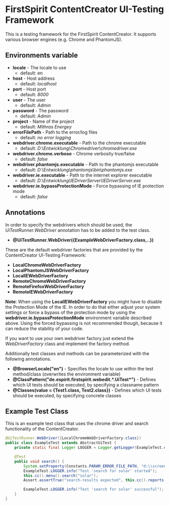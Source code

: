 # FirstSpirit ContentCreator UI-Testing Framework

This is a testing framework for the FirstSpirit ContentCreator. It supports various browser engines (e.g. Chrome and PhantomJS).

## Environments variable

* **locale** - The locale to use
    * default: en
* **host** - Host address
    * default: *localhost*
* **port** - Host port
    * default: *8000*
* **user** - The user
    * default: *Admin*
* **password** - The password
    * default: *Admin*
* **project** - Name of the project
    * default: *Mithras Energey*
* **errorFilePath** - Path to the error/log files
    * default: *no error logging*
* **webdriver.chrome.executable** - Path to the chrome executable
    * default: *D:\Entwicklung\Chromedriver\chromedriver.exe*
* **webdriver.chrome.verbose** - Chrome verbosity true/false
    * default: *false*
* **webdriver.phantomjs.executable** - Path to the phantomjs executable
    * default: *D:\Entwicklung\phantomjs\bin\phantomjs.exe*
* **webdriver.ie.executable** - Path to the internet explorer executable
    * default: *D:\Entwicklung\IEDriverServer\IEDriverServer.exe*
* **webdriver.ie.bypassProtectionMode** - Force bypassing of IE protection mode
    * default: *false*
    
## Annotations

In order to specify the webdrivers which should be used, the *UiTestRunner.WebDriver* annotation has to be added to the test class.

* **@UiTestRunner.WebDriver({ExampleWebDriverFactory.class,..})**

These are the default webdriver factories that are provided by the ContentCreator UI-Testing Framework:

* **LocalChromeWebDriverFactory**
* **LocalPhantomJSWebDriverFactory**
* **LocalIEWebDriverFactory**
* **RemoteChromeWebDriverFactory**
* **RemoteFirefoxWebDriverFactory**
* **RemoteIEWebDriverFactory**

**Note**: When using the **LocalIEWebDriverFactory** you might have to disable the Protection Mode of the IE. In order to do that either adjust your system settings or force a bypass of the protection mode by using the **webdriver.ie.bypassProtectionMode** environment variable described above. Using the forced bypassing is not recommended though, because it can reduce the stability of your code.

If you want to use your own webdriver factory just extend the *WebDriverFactory* class and implement the factory method.

Additionally test classes and methods can be parameterized with the following annotations.

* **@BrowserLocale("en")** - Specifies the locale to use within the test method/class (overwrites the environment variable)
* **@ClassPattern("de.espirit.firstspirit.webedit.\*.UiTest\*")** - Defines which UI tests should be executed, by specifying a classname pattern
* **@Classes(value = {Test1.class, Test2.class})** - Defines which UI tests should be executed, by specifying concrete classes

## Example Test Class

This is an example test class that uses the chrome driver and search functionality of the ContentCreator.
```java
@UiTestRunner.WebDriver({LocalChromeWebDriverFactory.class})
public class ExampleTest extends AbstractUiTest {
    private static final Logger LOGGER = Logger.getLogger(ExampleTest.class);

    @Test
    public void search() {
        System.setProperty(Constants.PARAM_ERROR_FILE_PATH, "d:\\screenshots\\");
        ExampleTest.LOGGER.info("Test 'search for solar' started");
        this.cc().menu().search("solar");
        Assert.assertTrue("search-results expected", this.cc().reports().search().getResultCount() > 0, this.cc().driver());

        ExampleTest.LOGGER.info("Test 'search for solar' successful");
    }
}
```